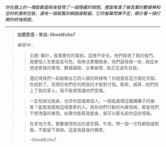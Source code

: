 _你在牆上的一塊鬆動面板後發現了一個隱藏的隔間。裡面堆滿了被丟棄的數據棒和空的刺激劑包裝，還有一個破舊的網路接駁器。它的螢幕閃爍不定，顯示著一個打開的終端視窗。_

---

> **加密訊息 - 來自: GhostEcho7**

> _解密中..._

> > 主題: 夥計，我需要你的幫助。這裡不安全。他們發現了我的後門。我整個人生都岌岌可危。我無法單獨脫身。他們逼我做一些...我從未想過會做的事情。數據竊取，企業破壞...我正在迷失自我。

> > 還記得我們一起破解台芯防火牆的時候嗎？你說我有這方面的天賦。你說對了。但現在他們在利用我的才能對付我。勒索，威脅...他們找上了我的家人。我不能冒險讓他們受傷。

> > 一定有辦法脫身。也許你認識某個人，一個能處理這種爛攤子的掮客？能幫我擺脫這場噩夢的人。我有他們行動的內幕情報，都是他們不想洩露的東西。如果你能幫我脫身，我可以匿名給你這些情報。

> > 在老地方見，舊數據塔附近的虛空鎮。午夜。帶一個一次性網路接駁器，不能留下痕跡。這是我最後的機會。

> > -GhostEcho7

